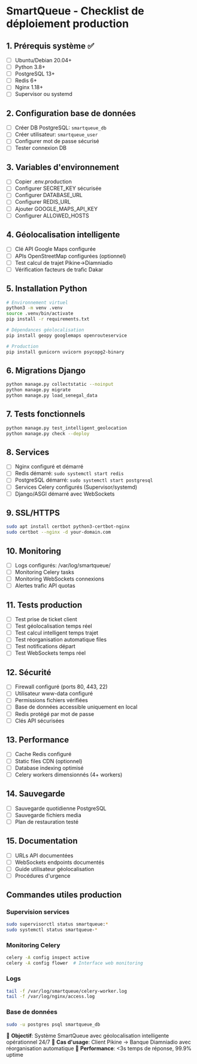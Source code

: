 # SmartQueue - Checklist de déploiement production

## 1. Prérequis système ✅
- [ ] Ubuntu/Debian 20.04+
- [ ] Python 3.8+
- [ ] PostgreSQL 13+
- [ ] Redis 6+
- [ ] Nginx 1.18+
- [ ] Supervisor ou systemd

## 2. Configuration base de données
- [ ] Créer DB PostgreSQL: `smartqueue_db`
- [ ] Créer utilisateur: `smartqueue_user`
- [ ] Configurer mot de passe sécurisé
- [ ] Tester connexion DB

## 3. Variables d'environnement
- [ ] Copier .env.production
- [ ] Configurer SECRET_KEY sécurisée
- [ ] Configurer DATABASE_URL
- [ ] Configurer REDIS_URL
- [ ] Ajouter GOOGLE_MAPS_API_KEY
- [ ] Configurer ALLOWED_HOSTS

## 4. Géolocalisation intelligente
- [ ] Clé API Google Maps configurée
- [ ] APIs OpenStreetMap configurées (optionnel)
- [ ] Test calcul de trajet Pikine->Diamniadio
- [ ] Vérification facteurs de trafic Dakar

## 5. Installation Python
```bash
# Environnement virtuel
python3 -m venv .venv
source .venv/bin/activate
pip install -r requirements.txt

# Dépendances géolocalisation
pip install geopy googlemaps openrouteservice

# Production
pip install gunicorn uvicorn psycopg2-binary
```

## 6. Migrations Django
```bash
python manage.py collectstatic --noinput
python manage.py migrate
python manage.py load_senegal_data
```

## 7. Tests fonctionnels
```bash
python manage.py test_intelligent_geolocation
python manage.py check --deploy
```

## 8. Services
- [ ] Nginx configuré et démarré
- [ ] Redis démarré: `sudo systemctl start redis`
- [ ] PostgreSQL démarré: `sudo systemctl start postgresql`
- [ ] Services Celery configurés (Supervisor/systemd)
- [ ] Django/ASGI démarré avec WebSockets

## 9. SSL/HTTPS
```bash
sudo apt install certbot python3-certbot-nginx
sudo certbot --nginx -d your-domain.com
```

## 10. Monitoring
- [ ] Logs configurés: /var/log/smartqueue/
- [ ] Monitoring Celery tasks
- [ ] Monitoring WebSockets connexions
- [ ] Alertes trafic API quotas

## 11. Tests production
- [ ] Test prise de ticket client
- [ ] Test géolocalisation temps réel  
- [ ] Test calcul intelligent temps trajet
- [ ] Test réorganisation automatique files
- [ ] Test notifications départ
- [ ] Test WebSockets temps réel

## 12. Sécurité
- [ ] Firewall configuré (ports 80, 443, 22)
- [ ] Utilisateur www-data configuré
- [ ] Permissions fichiers vérifiées
- [ ] Base de données accessible uniquement en local
- [ ] Redis protégé par mot de passe
- [ ] Clés API sécurisées

## 13. Performance
- [ ] Cache Redis configuré
- [ ] Static files CDN (optionnel)
- [ ] Database indexing optimisé
- [ ] Celery workers dimensionnés (4+ workers)

## 14. Sauvegarde
- [ ] Sauvegarde quotidienne PostgreSQL
- [ ] Sauvegarde fichiers media
- [ ] Plan de restauration testé

## 15. Documentation
- [ ] URLs API documentées
- [ ] WebSockets endpoints documentés
- [ ] Guide utilisateur géolocalisation
- [ ] Procédures d'urgence

## Commandes utiles production

### Supervision services
```bash
sudo supervisorctl status smartqueue:*
sudo systemctl status smartqueue-*
```

### Monitoring Celery
```bash
celery -A config inspect active
celery -A config flower  # Interface web monitoring
```

### Logs
```bash
tail -f /var/log/smartqueue/celery-worker.log
tail -f /var/log/nginx/access.log
```

### Base de données
```bash
sudo -u postgres psql smartqueue_db
```

🎯 **Objectif**: Système SmartQueue avec géolocalisation intelligente opérationnel 24/7
📍 **Cas d'usage**: Client Pikine -> Banque Diamniadio avec réorganisation automatique
🚀 **Performance**: <3s temps de réponse, 99.9% uptime
